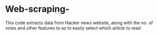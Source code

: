 # Web-scraping-

This code extracts data from Hacker news website, along with the no. of votes and other features to as to easily select which article to read 
